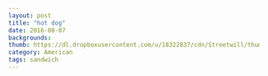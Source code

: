 ```yaml
---
layout: post
title: "hot dog"
date: 2016-08-07
backgrounds:
thumb: https://dl.dropboxusercontent.com/u/18322837/cdn/Streetwill/thumbs/the-bridge.jpeg
category: American
tags: sandwich
---
```

